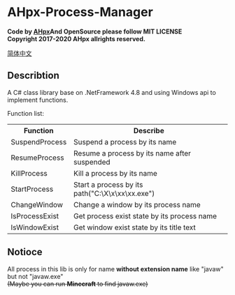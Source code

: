 # AHpx-Process-Manager

**Code by [AHpx](http://blog.ahpxarctic.cn/)And OpenSource please follow MIT LICENSE**<br/>
**Copyright 2017-2020 AHpx allrights reserved.**

[简体中文](https://github.com/2933170747/AHpx-Process-Manager/blob/master/RAEAME_CN.md)

## Describtion

A C# class library base on .NetFramework 4.8 and using Windows api to implement functions.

Function list:
<table>
  <tr>
    <th>Function</th>
	<th>Describe</th>
  </tr>
  <tr>
    <td>SuspendProcess</td>
	<td>Suspend a process by its name</td>
  </tr>
  <tr>
    <td>ResumeProcess</td>
  	<td>Resume a process by its name after suspended</td>
  </tr>
  <tr>
    <td>KillProcess</td>
  	<td>Kill a process by its name</td>
  </tr>
  <tr>
    <td>StartProcess</td>
  	<td>Start a process by its path("C:\X\x\xx\xx.exe")</td>
  </tr>
  <tr>
    <td>ChangeWindow</td>
  	<td>Change a window by its process name</td>
  </tr>
  <tr>
    <td>IsProcessExist</td>
  	<td>Get process exist state by its process name</td>
  </tr>
  <tr>
    <td>IsWindowExist</td>
  	<td>Get window exist state by its title text</td>
  </tr>
</table>

## Notioce

All process in this lib is only for name **without extension name** like "javaw" but not "javaw.exe"<br/>
~~(Maybe you can run **Minecraft** to find javaw.exe)~~
